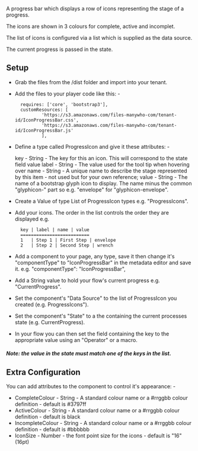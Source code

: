 A progress bar which displays a row of icons representing the stage of a progress.

The icons are shown in 3 colours for complete, active and incomplet.

The list of icons is configured via a list which is supplied as the data source.

The current progress is passed in the state.

## Setup

- Grab the files from the /dist folder and import into your tenant.

- Add the files to your player code like this: -

        requires: ['core', 'bootstrap3'],
        customResources: [
                'https://s3.amazonaws.com/files-manywho-com/tenant-id/IconProgressBar.css',
                'https://s3.amazonaws.com/files-manywho-com/tenant-id/IconProgressBar.js'
                ],


- Define a type called ProgressIcon and give it these attributes: -

    key - String - The key for this an icon.  This will correspond to the state field value
    label - String - The value used for the tool tip when hovering over
    name - String - A unique name to describe the stage represented by this item - not used but for your own reference;
    value - String - The name of a bootstrap glyph icon to display.  The name minus the common "glyphicon-" part so e.g. "envelope" for "glyphicon-envelope".

- Create a Value of type List of ProgressIcon types e.g. "ProgressIcons". 

- Add your icons.  The order in the list controls the order they are displayed e.g.
        
        key | label | name | value
        ==========================
        1   | Step 1 | First Step | envelope
        2   | Step 2 | Second Step | wrench

- Add a component to your page, any type, save it then change it's "componentType" to "IconProgressBar" in the metadata editor and save it.
e.g. 
            "componentType": "IconProgressBar",

- Add a String value to hold your flow's current progress e.g. "CurrentProgress".

- Set the component's "Data Source" to the list of ProgressIcon you created (e.g. ProgressIcons").

- Set the component's "State" to a the containing the current processes state (e.g. CurrentProgress). 

- In your flow you can then set the field containing the key to the appropriate value using an "Operator" or a macro.


##### Note: the value in the state must match one of the keys in the list.





## Extra Configuration

You can add attributes to the component to control it's appearance: -

- CompleteColour  - String - A standard colour name or a #rrggbb colour definition - default is #3797ff
- ActiveColour  - String - A standard colour name or a #rrggbb colour definition - default is black
- IncompleteColour  - String - A standard colour name or a #rrggbb colour definition - default is #bbbbbb
- IconSize    - Number - the font point size for the icons - default is "16" (16pt)

